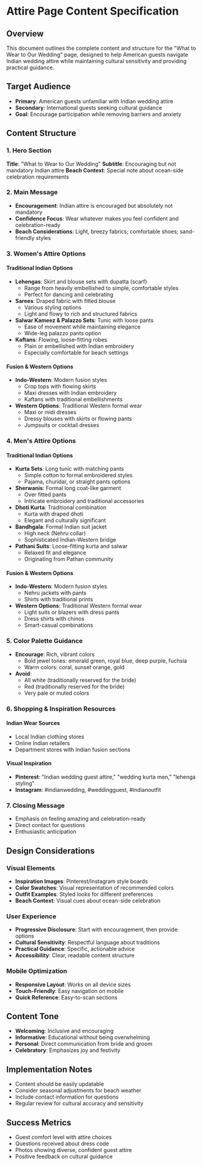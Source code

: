 # Attire Page Content Specification

## Overview
This document outlines the complete content and structure for the "What to Wear to Our Wedding" page, designed to help American guests navigate Indian wedding attire while maintaining cultural sensitivity and providing practical guidance.

## Target Audience
- **Primary**: American guests unfamiliar with Indian wedding attire
- **Secondary**: International guests seeking cultural guidance
- **Goal**: Encourage participation while removing barriers and anxiety

## Content Structure

### 1. Hero Section
**Title**: "What to Wear to Our Wedding"
**Subtitle**: Encouraging but not mandatory Indian attire
**Beach Context**: Special note about ocean-side celebration requirements

### 2. Main Message
- **Encouragement**: Indian attire is encouraged but absolutely not mandatory
- **Confidence Focus**: Wear whatever makes you feel confident and celebration-ready
- **Beach Considerations**: Light, breezy fabrics; comfortable shoes; sand-friendly styles

### 3. Women's Attire Options

#### Traditional Indian Options
- **Lehengas**: Skirt and blouse sets with dupatta (scarf)
  - Range from heavily embellished to simple, comfortable styles
  - Perfect for dancing and celebrating
- **Sarees**: Draped fabric with fitted blouse
  - Various styling options
  - Light and flowy to rich and structured fabrics
- **Salwar Kameez & Palazzo Sets**: Tunic with loose pants
  - Ease of movement while maintaining elegance
  - Wide-leg palazzo pants option
- **Kaftans**: Flowing, loose-fitting robes
  - Plain or embellished with Indian embroidery
  - Especially comfortable for beach settings

#### Fusion & Western Options
- **Indo-Western**: Modern fusion styles
  - Crop tops with flowing skirts
  - Maxi dresses with Indian embroidery
  - Kaftans with traditional embellishments
- **Western Options**: Traditional Western formal wear
  - Maxi or midi dresses
  - Dressy blouses with skirts or flowing pants
  - Jumpsuits or cocktail dresses

### 4. Men's Attire Options

#### Traditional Indian Options
- **Kurta Sets**: Long tunic with matching pants
  - Simple cotton to formal embroidered styles
  - Pajama, churidar, or straight pants options
- **Sherwanis**: Formal long coat-like garment
  - Over fitted pants
  - Intricate embroidery and traditional accessories
- **Dhoti Kurta**: Traditional combination
  - Kurta with draped dhoti
  - Elegant and culturally significant
- **Bandhgala**: Formal Indian suit jacket
  - High neck (Nehru collar)
  - Sophisticated Indian-Western bridge
- **Pathani Suits**: Loose-fitting kurta and salwar
  - Relaxed fit and elegance
  - Originating from Pathan community

#### Fusion & Western Options
- **Indo-Western**: Modern fusion styles
  - Nehru jackets with pants
  - Shirts with traditional prints
- **Western Options**: Traditional Western formal wear
  - Light suits or blazers with dress pants
  - Dress shirts with chinos
  - Smart-casual combinations

### 5. Color Palette Guidance
- **Encourage**: Rich, vibrant colors
  - Bold jewel tones: emerald green, royal blue, deep purple, fuchsia
  - Warm colors: coral, sunset orange, gold
- **Avoid**: 
  - All white (traditionally reserved for the bride)
  - Red (traditionally reserved for the bride)
  - Very pale or muted colors

### 6. Shopping & Inspiration Resources

#### Indian Wear Sources
- Local Indian clothing stores
- Online Indian retailers
- Department stores with Indian fusion sections

#### Visual Inspiration
- **Pinterest**: "Indian wedding guest attire," "wedding kurta men," "lehenga styling"
- **Instagram**: #indianwedding, #weddingguest, #indianoutfit

### 7. Closing Message
- Emphasis on feeling amazing and celebration-ready
- Direct contact for questions
- Enthusiastic anticipation

## Design Considerations

### Visual Elements
- **Inspiration Images**: Pinterest/Instagram style boards
- **Color Swatches**: Visual representation of recommended colors
- **Outfit Examples**: Styled looks for different preferences
- **Beach Context**: Visual cues about ocean-side celebration

### User Experience
- **Progressive Disclosure**: Start with encouragement, then provide options
- **Cultural Sensitivity**: Respectful language about traditions
- **Practical Guidance**: Specific, actionable advice
- **Accessibility**: Clear, readable content structure

### Mobile Optimization
- **Responsive Layout**: Works on all device sizes
- **Touch-Friendly**: Easy navigation on mobile
- **Quick Reference**: Easy-to-scan sections

## Content Tone
- **Welcoming**: Inclusive and encouraging
- **Informative**: Educational without being overwhelming
- **Personal**: Direct communication from bride and groom
- **Celebratory**: Emphasizes joy and festivity

## Implementation Notes
- Content should be easily updatable
- Consider seasonal adjustments for beach weather
- Include contact information for questions
- Regular review for cultural accuracy and sensitivity

## Success Metrics
- Guest comfort level with attire choices
- Questions received about dress code
- Photos showing diverse, confident guest attire
- Positive feedback on cultural guidance
